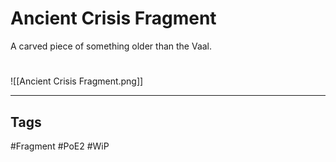 # Ancient Crisis Fragment
A carved piece of something older than the Vaal.

#
![[Ancient Crisis Fragment.png]]

---
## Tags
#Fragment 
#PoE2 
#WiP 